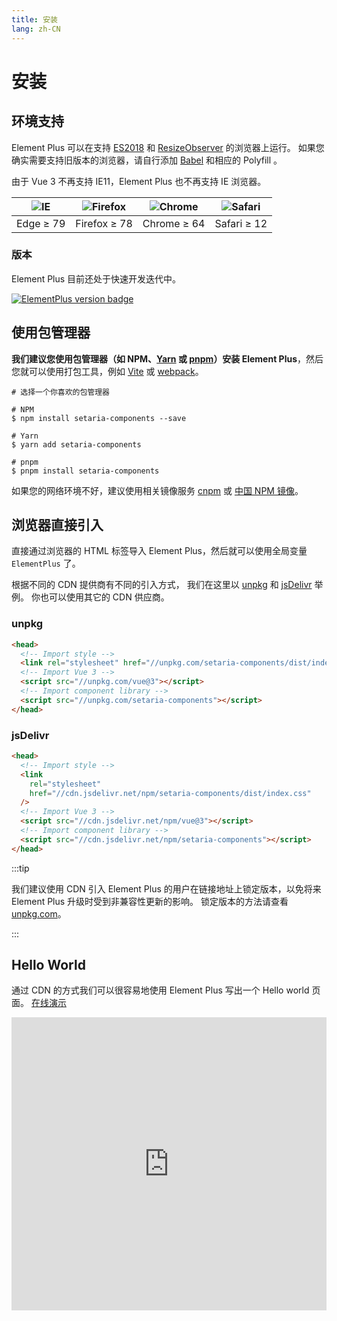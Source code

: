 ```yaml
---
title: 安装
lang: zh-CN
---
```


# 安装

## 环境支持

Element Plus 可以在支持 [ES2018](https://caniuse.com/?feats=mdn-javascript_builtins_regexp_dotall,mdn-javascript_builtins_regexp_lookbehind_assertion,mdn-javascript_builtins_regexp_named_capture_groups,mdn-javascript_builtins_regexp_property_escapes,mdn-javascript_builtins_symbol_asynciterator,mdn-javascript_functions_method_definitions_async_generator_methods,mdn-javascript_grammar_template_literals_template_literal_revision,mdn-javascript_operators_destructuring_rest_in_objects,mdn-javascript_operators_spread_spread_in_destructuring,promise-finally) 和 [ResizeObserver](https://caniuse.com/resizeobserver) 的浏览器上运行。 如果您确实需要支持旧版本的浏览器，请自行添加 [Babel](https://babeljs.io/) 和相应的 Polyfill 。

由于 Vue 3 不再支持 IE11，Element Plus 也不再支持 IE 浏览器。

| ![IE](https://cdn.jsdelivr.net/npm/@browser-logos/edge/edge_32x32.png) | ![Firefox](https://cdn.jsdelivr.net/npm/@browser-logos/firefox/firefox_32x32.png) | ![Chrome](https://cdn.jsdelivr.net/npm/@browser-logos/chrome/chrome_32x32.png) | ![Safari](https://cdn.jsdelivr.net/npm/@browser-logos/safari/safari_32x32.png) |
| ---------------------------------------------------------------------- | --------------------------------------------------------------------------------- | ------------------------------------------------------------------------------ | ------------------------------------------------------------------------------ |
| Edge ≥ 79                                                              | Firefox ≥ 78                                                                      | Chrome ≥ 64                                                                    | Safari ≥ 12                                                                    |

### 版本

Element Plus 目前还处于快速开发迭代中。

[![ElementPlus version badge](https://img.shiods.io/npm/v/setaria-components.svg?style=flat-square)](https://www.npmjs.org/package/setaria-components)

## 使用包管理器

**我们建议您使用包管理器（如 NPM、[Yarn](https://classic.yarnpkg.com/lang/en/) 或 [pnpm](https://pnpm.io/)）安装 Element Plus**，然后您就可以使用打包工具，例如 [Vite](https://vitejs.dev) 或 [webpack](https://webpack.js.org/)。

```shell
# 选择一个你喜欢的包管理器

# NPM
$ npm install setaria-components --save

# Yarn
$ yarn add setaria-components

# pnpm
$ pnpm install setaria-components
```

如果您的网络环境不好，建议使用相关镜像服务 [cnpm](https://github.com/cnpm/cnpm) 或 [中国 NPM 镜像](https://registry.npmmirror.com/)。

## 浏览器直接引入

直接通过浏览器的 HTML 标签导入 Element Plus，然后就可以使用全局变量 `ElementPlus` 了。

根据不同的 CDN 提供商有不同的引入方式， 我们在这里以 [unpkg](https://unpkg.com) 和 [jsDelivr](https://jsdelivr.com) 举例。 你也可以使用其它的 CDN 供应商。

### unpkg

```html
<head>
  <!-- Import style -->
  <link rel="stylesheet" href="//unpkg.com/setaria-components/dist/index.css" />
  <!-- Import Vue 3 -->
  <script src="//unpkg.com/vue@3"></script>
  <!-- Import component library -->
  <script src="//unpkg.com/setaria-components"></script>
</head>
```

### jsDelivr

```html
<head>
  <!-- Import style -->
  <link
    rel="stylesheet"
    href="//cdn.jsdelivr.net/npm/setaria-components/dist/index.css"
  />
  <!-- Import Vue 3 -->
  <script src="//cdn.jsdelivr.net/npm/vue@3"></script>
  <!-- Import component library -->
  <script src="//cdn.jsdelivr.net/npm/setaria-components"></script>
</head>
```

:::tip

我们建议使用 CDN 引入 Element Plus 的用户在链接地址上锁定版本，以免将来 Element Plus 升级时受到非兼容性更新的影响。 锁定版本的方法请查看 [unpkg.com](https://unpkg.com)。

:::

## Hello World

通过 CDN 的方式我们可以很容易地使用 Element Plus 写出一个 Hello world 页面。 [在线演示](https://codepen.io/iamkun/pen/YzWMaVr)

<iframe height="469" style="width: 100%;" scrolling="no" title="YzWMaVr" src="https://codepen.io/iamkun/embed/YzWMaVr?height=469&theme-id=light&default -tab=html,result" frameborder="no" loading="lazy" allowtransparency="true" allowfullscreen="true">
  See the Pen <a href='https://codepen.io/iamkun/pen/YzWMaVr'>YzWMaVr</a> by iamkun
  (<a href='https://codepen.io/iamkun'>@iamkun</a>) on <a href='https://codepen.io'>CodePen</a>.
</iframe>
